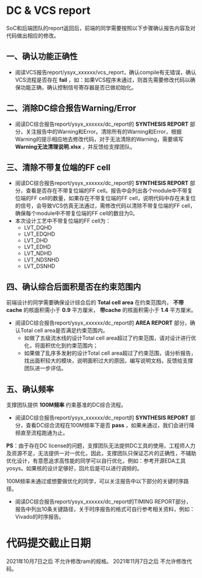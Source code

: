 # DC & VCS report

SoC和后端团队的report返回后，前端的同学需要按照以下步骤确认报告内容及对代码做出相应的修改。

## 一、确认功能正确性
* 阅读VCS报告report/ysyx_xxxxxx/vcs_report，确认compile有无错误，确认VCS流程是否存在 **fail** ，如：如果VCS程序未通过，则首先需要修改代码以确保功能正确，确认控制信号寄存器是否已做初始化。

## 二、消除DC综合报告Warning/Error
* 阅读DC综合报告report/ysyx_xxxxxx/dc_report的 **SYNTHESIS REPORT** 部分，关注报告中的Warning和Error。清除所有的Warning和Error，根据Warning的提示相应地去修改代码，对于无法清除的Warning，需要填写 **Warning无法清理说明.xlsx** ，并反馈给支撑团队。

## 三、清除不带复位端的FF cell
* 阅读DC综合报告report/ysyx_xxxxxx/dc_report的 **SYNTHESIS REPORT** 部分，查看是否存在不带复位端的FF cell。报告中会列出各个module中不带复位端的FF cell的数量，如果存在不带复位端的FF cell，说明代码中存在未复位的信号，会导致VCS仿真无法通过，需修改代码以清除不带复位端的FF cell，确保每个module中不带复位端的FF cell的数目为0。
 * 本次设计工艺中不带复位端的FF cell为：
   * LVT_DQHD
   * LVT_EDQHD
   * LVT_DHD
   * LVT_EDHD
   * LVT_NDHD
   * LVT_NDSNHD
   * LVT_DSNHD

## 四、确认综合后面积是否在约束范围内
前端设计的同学需要确保设计综合后的 **Total cell area** 在约束范围内， **不带cache** 的核面积需小于 **0.9** 平方厘米， **带cache** 的核面积需小于 **1.4** 平方厘米。
* 阅读DC综合报告report/ysyx_xxxxxx/dc_report的 **AREA REPORT** 部分，确认Total cell area是否满足约束范围内。
  * 如做了五级流水线的设计Total cell area超过了约束范围，请对设计进行优化，将面积优化到约束范围内；
  * 如果做了乱序多发射的设计Total cell area超过了约束范围，请分析报告，找出面积较大的模块，说明面积过大的原因，编写说明文档，反馈给支撑团队进一步评估。

## 五、确认频率
支撑团队提供 **100M频率** 约束基准的DC综合流程。
* 阅读DC综合报告report/ysyx_xxxxxx/dc_report的 **SYNTHESIS REPORT** 部分，查看DC综合流程在100M频率下是否 **pass** ，如果未通过，我们会进行降频直至流程跑通为止。

**PS**：由于存在DC license的问题，支撑团队无法提供DC工具的使用，工程师人力及资源不足，无法提供一对一优化，因此，支撑团队只保证芯片的正确性，不辅助优化设计，有意愿追求高性能的同学可以自行优化，例如：参考开源EDA工具yosys。如果核的设计足够好，回片后是可以进行调频的。

100M频率未通过或想要做优化的同学，可以关注报告中以下部分的关键时序路径。
* 阅读DC综合报告report/ysyx_xxxxxx/dc_report的TIMING REPORT部分，报告中列出10条关键路径，关于时序报告的格式可自行参考相关资料，例如：Vivado的时序报告。

# 代码提交截止日期
2021年10月7日之后  不允许修改ram的规格。
2021年11月7日之后  不允许修改代码。
